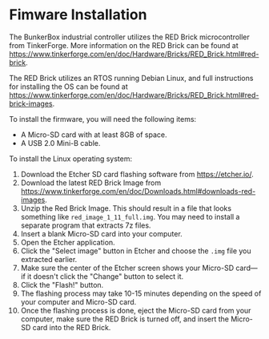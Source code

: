 # Fimware Installation

The BunkerBox industrial controller utilizes the RED Brick microcontroller from TinkerForge. More information on the RED Brick can be found at https://www.tinkerforge.com/en/doc/Hardware/Bricks/RED_Brick.html#red-brick.

The RED Brick utilizes an RTOS running Debian Linux, and full instructions for installing the OS can be found at https://www.tinkerforge.com/en/doc/Hardware/Bricks/RED_Brick.html#red-brick-images.

To install the firmware, you will need the following items:

- A Micro-SD card with at least 8GB of space.
- A USB 2.0 Mini-B cable.

To install the Linux operating system:

1. Download the Etcher SD card flashing software from https://etcher.io/.
1. Download the latest RED Brick Image from https://www.tinkerforge.com/en/doc/Downloads.html#downloads-red-images.
1. Unzip the Red Brick Image. This should result in a file that looks something like `red_image_1_11_full.img`. You may need to install a separate program that extracts 7z files.
1. Insert a blank Micro-SD card into your computer.
1. Open the Etcher application.
1. Click the "Select image" button in Etcher and choose the `.img` file you extracted earlier.
1. Make sure the center of the Etcher screen shows your Micro-SD card— if it doesn't click the "Change" button to select it.
1. Click the "Flash!" button.
1. The flashing process may take 10-15 minutes depending on the speed of your computer and Micro-SD card.
1. Once the flashing process is done, eject the Micro-SD card from your computer, make sure the RED Brick is turned off, and insert the Micro-SD card into the RED Brick.
